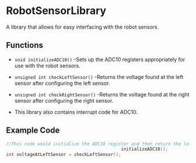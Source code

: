 RobotSensorLibrary
==================

A library that allows for easy interfacing with the robot sensors.

## Functions

- `void initializeADC10()`
	-Sets up the ADC10 registers appropriately for use with the robot sensors.

- `unsigned int checkLeftSensor()`
	-Returns the voltage found at the left sensor after configuring the left sensor.

- `unsigned int checkRightSensor()`
	-Returns the voltage found at the right sensor after configuring the right sensor.

- This library also contains interrupt code for ADC10.

## Example Code

```c
//This code would initialize the ADC10 register and then return the left sensor voltage.
									        initializeADC10();
int voltageAtLeftSensor = checkLeftSensor();
```
